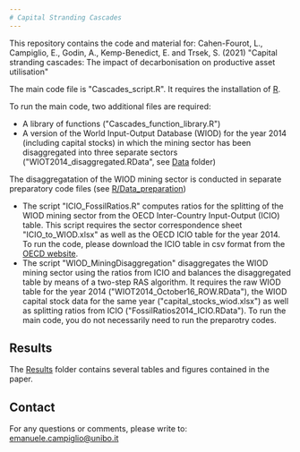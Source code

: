 ```yaml
---
# Capital Stranding Cascades
---
```


This repository contains the code and material for: Cahen-Fourot, L., Campiglio, E., Godin, A., Kemp-Benedict, E. and Trsek, S. (2021) "Capital stranding cascades: The impact of decarbonisation on productive asset utilisation"

The main code file is "Cascades_script.R". It requires the installation of [R](https://cran.r-project.org/).

To run the main code, two additional files are required:
* A library of functions ("Cascades_function_library.R")
* A version of the World Input-Output Database (WIOD) for the year 2014 (including capital stocks) in which the mining sector has been disaggregated into three separate sectors ("WIOT2014_disaggregated.RData", see [Data]( https://github.com/ecampiglio/capital_stranding_cascades/tree/master/Data) folder)


The disaggregatation of the WIOD mining sector is conducted in separate preparatory code files (see [R/Data_preparation](https://github.com/ecampiglio/capital_stranding_cascades/tree/master/R/Data_preparation))
* The script "ICIO_FossilRatios.R" computes ratios for the splitting of the WIOD mining sector from the OECD Inter-Country Input-Output (ICIO) table. This script requires the sector correspondence sheet "ICIO_to_WIOD.xlsx" as well as the OECD ICIO table for the year 2014. To run the code, please download the ICIO table in csv format from the [OECD website](https://www.oecd.org/sti/ind/inter-country-input-output-tables.htm).
* The script "WIOD_MiningDisaggregation" disaggregates the WIOD mining sector using the ratios from ICIO and balances the disaggregated table by means of a two-step RAS algorithm. It requires the raw WIOD table for the year 2014 ("WIOT2014_October16_ROW.RData"), the WIOD capital stock data for the same year ("capital_stocks_wiod.xlsx") as well as splitting ratios from ICIO ("FossilRatios2014_ICIO.RData").
To run the main code, you do not necessarily need to run the preparotry codes. 


## Results
The [Results](https://github.com/ecampiglio/capital_stranding_cascades/tree/master/Results) folder contains several tables and figures contained in the paper. 


## Contact
For any questions or comments, please write to: emanuele.campiglio@unibo.it
